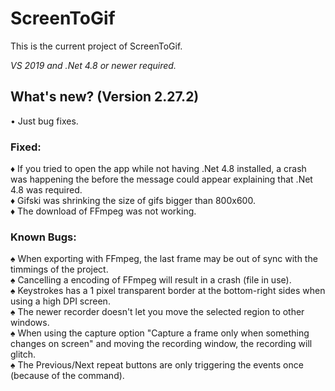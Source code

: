 ﻿# ScreenToGif  

This is the current project of ScreenToGif.  

_VS 2019 and .Net 4.8 or newer required._


## What's new? (Version 2.27.2)

• Just bug fixes.  

### Fixed:

♦ If you tried to open the app while not having .Net 4.8 installed, a crash was happening the before the message could appear explaining that .Net 4.8 was required.  
♦ Gifski was shrinking the size of gifs bigger than 800x600.  
♦ The download of FFmpeg was not working.   

### Known Bugs:
  
♠ When exporting with FFmpeg, the last frame may be out of sync with the timmings of the project.  
♠ Cancelling a encoding of FFmpeg will result in a crash (file in use).  
♠ Keystrokes has a 1 pixel transparent border at the bottom-right sides when using a high DPI screen.  
♠ The newer recorder doesn't let you move the selected region to other windows.  
♠ When using the capture option "Capture a frame only when something changes on screen" and moving the recording window, the recording will glitch.  
♠ The Previous/Next repeat buttons are only triggering the events once (because of the command).   